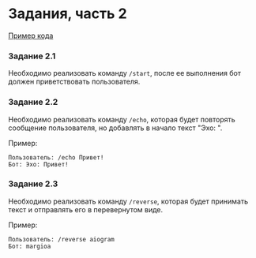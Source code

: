 # Задания, часть 2

[Пример кода](commands_bot.py)

### Задание 2.1

Необходимо реализовать команду `/start`, после ее выполнения бот должен приветствовать пользователя.

### Задание 2.2

Необходимо реализовать команду `/echo`, которая будет повторять сообщение пользователя, но добавлять в начало текст "Эхо: ". 

Пример:
```
Пользователь: /echo Привет!
Бот: Эхо: Привет!
```

### Задание 2.3

Необходимо реализовать команду `/reverse`, которая будет принимать текст и отправлять его в перевернутом виде.

Пример:
```
Пользователь: /reverse aiogram
Бот: margioa
```